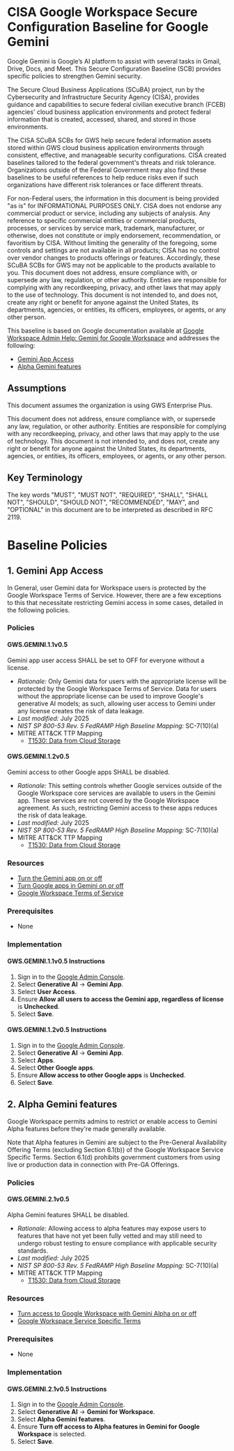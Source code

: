 # CISA Google Workspace Secure Configuration Baseline for Google Gemini

Google Gemini is Google’s AI platform to assist with several tasks in Gmail, Drive, Docs, and Meet. This Secure Configuration Baseline (SCB) provides specific policies to strengthen Gemini security.

The Secure Cloud Business Applications (SCuBA) project, run by the Cybersecurity and Infrastructure Security Agency (CISA), provides guidance and capabilities to secure federal civilian executive branch (FCEB) agencies' cloud business application environments and protect federal information that is created, accessed, shared, and stored in those environments.

The CISA SCuBA SCBs for GWS help secure federal information assets stored within GWS cloud business application environments through consistent, effective, and manageable security configurations. CISA created baselines tailored to the federal government's threats and risk tolerance. Organizations outside of the Federal Government may also find these baselines to be useful references to help reduce risks even if such organizations have different risk tolerances or face different threats.

For non-Federal users, the information in this document is being provided "as is" for INFORMATIONAL PURPOSES ONLY. CISA does not endorse any commercial product or service, including any subjects of analysis. Any reference to specific commercial entities or commercial products, processes, or services by service mark, trademark, manufacturer, or otherwise, does not constitute or imply endorsement, recommendation, or favoritism by CISA. Without limiting the generality of the foregoing, some controls and settings are not available in all products; CISA has no control over vendor changes to products offerings or features. Accordingly, these SCuBA SCBs for GWS may not be applicable to the products available to you. This document does not address, ensure compliance with, or supersede any law, regulation, or other authority. Entities are responsible for complying with any recordkeeping, privacy, and other laws that may apply to the use of technology. This document is not intended to, and does not, create any right or benefit for anyone against the United States, its departments, agencies, or entities, its officers, employees, or agents, or any other person.

This baseline is based on Google documentation available at [Google Workspace Admin Help: Gemini for Google Workspace](https://support.google.com/a/topic/13853688?hl=en&ref_topic=9197&sjid=1480967616439197109-NA) and addresses the following:

-   [Gemini App Access](#1-gemini-app-access)
-   [Alpha Gemini features](#2-alpha-gemini-features)

## Assumptions

This document assumes the organization is using GWS Enterprise Plus.

This document does not address, ensure compliance with, or supersede any law, regulation, or other authority.  Entities are responsible for complying with any recordkeeping, privacy, and other laws that may apply to the use of technology.  This document is not intended to, and does not, create any right or benefit for anyone against the United States, its departments, agencies, or entities, its officers, employees, or agents, or any other person.

## Key Terminology

The key words "MUST", "MUST NOT", "REQUIRED", "SHALL", "SHALL NOT", "SHOULD", "SHOULD NOT", "RECOMMENDED", "MAY", and "OPTIONAL" in this document are to be interpreted as described in RFC 2119.

# Baseline Policies

## 1. Gemini App Access
In General, user Gemini data for Workspace users is protected by the Google Workspace Terms of Service.
However, there are a few exceptions to this that necessitate restricting Gemini access in some cases,
detailed in the following policies.

### Policies

#### GWS.GEMINI.1.1v0.5
Gemini app user access SHALL be set to OFF for everyone without a license.

- _Rationale:_ Only Gemini data for users with the appropriate license will be
protected by the Google Workspace Terms of Service. Data for users without the
appropriate license can be used to improve Google's generative AI models; as such,
allowing user access to Gemini under any license creates the risk of data leakage.
- _Last modified:_ July 2025
- _NIST SP 800-53 Rev. 5 FedRAMP High Baseline Mapping:_ SC-7(10)(a)
- MITRE ATT&CK TTP Mapping
  - [T1530: Data from Cloud Storage](https://attack.mitre.org/techniques/T1530/)

#### GWS.GEMINI.1.2v0.5
Gemini access to other Google apps SHALL be disabled.

- _Rationale:_ This setting controls whether Google services outside of the Google
Workspace core services are available to users in the Gemini app. These services
are not covered by the Google Workspace agreement. As such, restricting Gemini
access to these apps reduces the risk of data leakage.
- _Last modified:_ July 2025
- _NIST SP 800-53 Rev. 5 FedRAMP High Baseline Mapping:_ SC-7(10)(a)
- MITRE ATT&CK TTP Mapping
  - [T1530: Data from Cloud Storage](https://attack.mitre.org/techniques/T1530/)

### Resources
-   [Turn the Gemini app on or off](https://support.google.com/a/answer/14571493)
-   [Turn Google apps in Gemini on or off](https://support.google.com/a/answer/15293691)
-   [Google Workspace Terms of Service](https://workspace.google.com/terms/premier_terms/)

### Prerequisites

-   None

### Implementation

#### GWS.GEMINI.1.1v0.5 Instructions
1.  Sign in to the [Google Admin Console](https://admin.google.com).
2.  Select **Generative AI** -\> **Gemini App**.
3.  Select **User Access**.
4.  Ensure **Allow all users to access the Gemini app, regardless of license** is **Unchecked**.
5.  Select **Save**.

#### GWS.GEMINI.1.2v0.5 Instructions
1.  Sign in to the [Google Admin Console](https://admin.google.com).
2.  Select **Generative AI** -\> **Gemini App**.
3.  Select **Apps**.
4.  Select **Other Google apps**.
4.  Ensure **Allow access to other Google apps** is **Unchecked**.
5.  Select **Save**.


## 2. Alpha Gemini features
Google Workspace permits admins to restrict or enable access to Gemini Alpha features
before they're made generally available.

Note that Alpha features in Gemini are subject to the Pre-General Availability
Offering Terms (excluding Section 6.1(b)) of the Google Workspace Service
Specific Terms. Section 6.1(d) prohibits government customers from using live or
production data in connection with Pre-GA Offerings.

### Policies

#### GWS.GEMINI.2.1v0.5
Alpha Gemini features SHALL be disabled.

- _Rationale:_ Allowing access to alpha features may expose users to features that
have not yet been fully vetted and may still need to undergo robust testing to ensure
compliance with applicable security standards.
- _Last modified:_ July 2025
- _NIST SP 800-53 Rev. 5 FedRAMP High Baseline Mapping:_ SC-7(10)(a)
- MITRE ATT&CK TTP Mapping
  - [T1530: Data from Cloud Storage](https://attack.mitre.org/techniques/T1530/)

### Resources

-   [Turn access to Google Workspace with Gemini Alpha on or off](https://support.google.com/a/answer/14170809)
-   [Google Workspace Service Specific Terms](https://workspace.google.com/terms/service-terms/index.html)

### Prerequisites

-   None

### Implementation

#### GWS.GEMINI.2.1v0.5 Instructions
1.  Sign in to the [Google Admin Console](https://admin.google.com).
2.  Select **Generative AI** -\> **Gemini for Workspace**.
3.  Select **Alpha Gemini features**.
4.  Ensure **Turn off access to Alpha features in Gemini for Google Workspace** is selected.
5.  Select **Save**.
